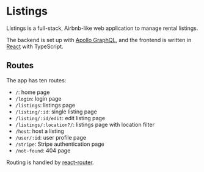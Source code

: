 # Listings

Listings is a full-stack, Airbnb-like web application to manage rental listings.

The backend is set up with [Apollo GraphQL](https://apollographql.com/), and the frontend is written in [React](https://reactjs.org/) with TypeScript.

## Routes

The app has ten routes:

- `/`: home page
- `/login`: login page
- `/listings`: listings page
- `/listing/:id`: single listing page
- `/listing/:id/edit`: edit listing page
- `/listings/:location?/`: listings page with location filter
- `/host`: host a listing
- `/user/:id`: user profile page
- `/stripe`: Stripe authentication page
- `/not-found`: 404 page

Routing is handled by [react-router](https://reacttraining.com/react-router/web/api/BrowserRouter).
